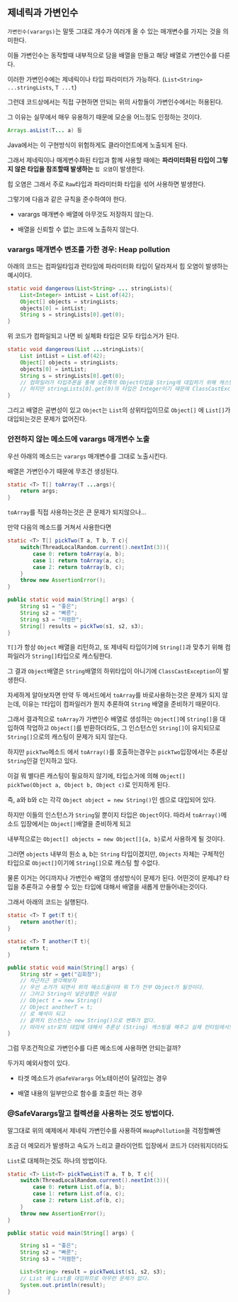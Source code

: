 ## 제네릭과 가변인수

`가변인수(varargs)`는 말뜻 그대로 개수가 여러개 올 수 있는 매개변수를 가지는 것을 의미한다.

이들 가변인수는 동작할때 내부적으로 담을 배열을 만들고 해당 배열로 가변인수를 다룬다.

이러한 가변인수에는 제네릭이나 타입 파라미터가 가능하다. (`List<String> ...stringLists`, `T ...t`)

그런데 코드상에서는 직접 구현하면 안되는 위의 사항들이 가변인수에서는 허용된다.

그 이유는 실무에서 매우 유용하기 때문에 모순을 어느정도 인정하는 것이다.

```java
Arrays.asList(T... a) 등
```

Java에서는 이 구현방식이 위험하게도 클라이언트에게 노출되게 된다. 

그래서 제네릭이나 매게변수화된 타입과 함께 사용할 때에는 **파라미터화된 타입이 그렇지 않은 타입을 참조할때 발생하는** `힙 오염`이 발생한다.

힙 오염은 그래서 주로 `Raw`타입과 파라미터화 타입을 섞어 사용하면 발생한다.

그렇기에 다음과 같은 규칙을 준수하여야 한다.

- varargs 매개변수 배열에 아무것도 저장하지 않는다.

- 배열을 신뢰할 수 없는 코드에 노출하지 않는다.

### varargs 매개변수 변조를 가한 경우: Heap pollution

아래의 코드는 컴파일타임과 런타임에 파라미터화 타입이 달라져서 힙 오염이 발생하는 예시이다.

```java
static void dangerous(List<String> ... stringLists){
    List<Integer> intList = List.of(42);
    Object[] objects = stringLists;
    objects[0] = intList;
    String s = stringLists[0].get(0);
}
```

위 코드가 컴파일되고 나면 비 실체화 타입은 모두 타입소거가 된다.

```java
static void dangerous(List ...stringLists){
    List intList = List.of(42);
    Object[] objects = stringLists;
    objects[0] = intList;
    String s = stringLists[0].get(0); 
    // 컴파일러가 타입추론을 통해 오른쪽의 Object타입을 String에 대입하기 위해 캐스팅을 추가한다.
    // 하지만 stringLists[0].get(0)의 타입은 Integer이기 때문에 ClassCastException이 발생한다.
}
```

그리고 배열은 공변성이 있고 `Object`는 `List`의 상위타입이므로 `Object[]` 에 `List[]`가 대입되는것은 문제가 없어진다.

### 안전하지 않는 메소드에 varargs 매개변수 노출

우선 아래의 메소드는 `varargs` 매개변수를 그대로 노출시킨다.

배열은 가변인수기 때문에 무조건 생성된다.

```java
static <T> T[] toArray(T ...args){
    return args;
}
```

`toArray`를 직접 사용하는것은 큰 문제가 되지않으나...

만약 다음의 메소드를 거쳐서 사용한다면

```java
static <T> T[] pickTwo(T a, T b, T c){
    switch(ThreadLocalRandom.current().nextInt(3)){
        case 0: return toArray(a, b);
        case 1: return toArray(a, c);
        case 2: return toArray(b, c);
    }
    throw new AssertionError();
}

public static void main(String[] args) {
    String s1 = "좋은";
    String s2 = "빠른";
    String s3 = "저렴한";
    String[] results = pickTwo(s1, s2, s3);
}
```
`T[]`가 항상 `Object` 배열을 리턴하고, 또 제네릭 타입이기에 `String[]`과 맞추기 위해 컴파일러가 `String[]`타입으로 캐스팅한다.

그 결과 `Object`배열은 `String`배열의 하위타입이 아니기에 `ClassCastException`이 발생한다.

자세하게 알아보자면 만약 두 메서드에서 `toArray`를 바로사용하는것은 문제가 되지 않는데, 이유는 `T`타입이 컴파일러가 뭔지 추론하여 `String` 배열을 준비하기 때문이다.

그래서 결과적으로 `toArray`가 가변인수 배열로 생성하는 `Object[]`에 `String[]`을 대입하여 작업하고 `Object[]`를 반환하더라도, 그 인스턴스인 `String[]`이 유지되므로 `String[]`으로의 캐스팅이 문제가 되지 않는다.

하지만 `pickTwo`메소드 에서 `toArray()`를 호출하는경우는 `pickTwo`입장에서는 추론상 `String`인걸 인지하고 있다. 

이걸 뭐 별다른 캐스팅이 필요하지 않기에, 타입소거에 의해 `Object[] pickTwo(Object a, Object b, Object c)`로 인지하게 된다.

즉, a와 b와 c는 각각 `Object object = new String()`인 셈으로 대입되어 있다.

하지만 이들의 인스턴스가 `String`일 뿐이지 타입은 `Object`이다. 따라서 `toArray()`메소드 입장에서는 `Object[]`배열을 준비하게 되고

내부적으로는 `Object[] objects = new Object[]{a, b}`로서 사용하게 될 것이다.

그러면 `objects` 내부의 원소 a, b는 `String` 타입이겠지만, `Objects` 자체는 구체적인 타입으로 `Object[]`이기에 `String[]`으로 캐스팅 할 수없다.

물론 이거는 어디까지나 가변인수 배열의 생성방식이 문제가 된다. 어떤것이 문제냐? 타입을 추론하고 수용할 수 있는 타입에 대해서 배열을 새롭게 만들어내는것이다.

그래서 아래의 코드는 실행된다.

```java
static <T> T get(T t){
    return another(t);
}

static <T> T another(T t){
    return t;
}

public static void main(String[] args) {
    String str = get("김회창");
    // 차근차근 생각해보자
    // 우선 소거가 되면서 위의 메소드들이야 뭐 T가 전부 Object가 될것이다.
    // 그러고 String이 넣은상황은 사실상 
    // Object t = new String()
    // Object anotherT = t; 
    // 로 해석이 되고
    // 끝까지 인스턴스는 new String()으로 변화가 없다.
    // 따라서 str로의 대입에 대해서 추론상 (String) 캐스팅을 해주고 실제 런타임에서도 문제가 없다.
}
```

그럼 무조건적으로 가변인수를 다른 메소드에 사용하면 안되는걸까?

두가지 예외사항이 있다.

- 타겟 메소드가 `@SafeVarargs` 어노테이션이 달려있는 경우

- 배열 내용의 일부만으로 함수를 호출만 하는 경우

### @SafeVarargs말고 컬렉션을 사용하는 것도 방법이다.

말그대로 위의 예제에서 제네릭 가변인수를 사용하여 `HeapPollution`을 걱정할빠엔

조금 더 메모리가 발생하고 속도가 느리고 클라이언트 입장에서 코드가 더러워지더라도

`List`로 대체하는것도 하나의 방법이다.

```java
static <T> List<T> pickTwoList(T a, T b, T c){
    switch(ThreadLocalRandom.current().nextInt(3)){
        case 0: return List.of(a, b);
        case 1: return List.of(a, c);
        case 2: return List.of(b, c);
    }
    throw new AssertionError();
}

public static void main(String[] args) {

    String s1 = "좋은";
    String s2 = "빠른";
    String s3 = "저렴한";

    List<String> result = pickTwoList(s1, s2, s3);
    // List 에 List를 대입하므로 아무런 문제가 없다.
    System.out.println(result);
}
```







